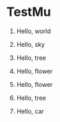 # TestMu

1. Hello, world

2. Hello, sky

3. Hello, tree

4. Hello, flower

4. Hello, flower

6. Hello, tree

7. Hello, car

